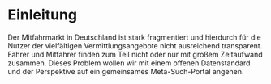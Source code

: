# Einleitung

Der Mitfahrmarkt in Deutschland ist stark fragmentiert und hierdurch für 
die Nutzer der vielfältigen Vermittlungsangebote nicht ausreichend 
transparent. Fahrer und Mitfahrer finden zum Teil nicht oder nur mit 
großem Zeitaufwand zusammen. Dieses Problem wollen wir mit einem
offenen Datenstandard und der Perspektive auf ein gemeinsames 
Meta-Such-Portal angehen.
